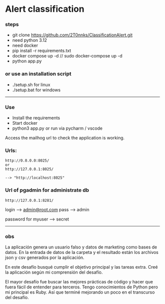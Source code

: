 # Alert classification

### steps

* git clone https://github.com/2T0nnks/ClassificationAlert.git
* need python 3.12
* need docker
* pip install -r requirements.txt
* docker compose up -d // sudo docker-compose up -d
* python app.py

### or use an installation script

* ./setup.sh for linux 
* ./setup.bat for windows 

---
### Use

- Install the requirements
- Start docker
- python3 app.py or run via pycharm / vscode



Access the mailhog url to check the application is working.

 ### Urls:
    
    http://0.0.0.0:8025/
    or
    http://127.0.0.1:8025/

    --> "http://localhost:8025"

### Url of pgadmin for administrate db

    http://127.0.0.1:8281/

login --> admin@root.com
pass -->  admin

password for myuser --> secret

---
### obs

La aplicación genera un usuario falso y datos de marketing como bases de datos. En la entrada de datos de la carpeta y el resultado están los archivos json y csv generados por la aplicación.

En este desafío busqué cumplir el objetivo principal y las tareas extra.
Creé la aplicación según mi comprensión del desafío.


El mayor desafío fue buscar las mejores prácticas de código y hacer que fuera fácil de entender para terceros. Tengo conocimientos de Python pero mi principal es Ruby. Así que terminé mejorando un poco en el transcurso del desafío.